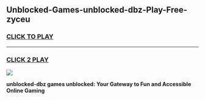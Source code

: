 
## Unblocked-Games-unblocked-dbz-Play-Free-zyceu
<h3>
<a href="https://premium76.site?title=unblocked-dbz&ref=23A">CLICK TO PLAY</a></h3>
<hr>

<h3>
<a href="https://premium76.site?title=unblocked-dbz&ref=23A">CLICK 2 PLAY</a>
  
</h3>

<a href="https://premium76.site?title=unblocked-dbz&ref=23A"><img src="https://clearcache.store/games.png"></a>


**unblocked-dbz games unblocked: Your Gateway to Fun and Accessible Online Gaming**
